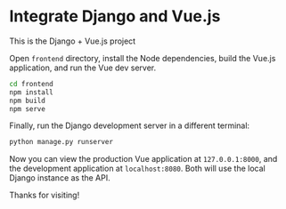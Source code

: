 # Integrate Django and Vue.js

This is the Django + Vue.js project


Open `frontend` directory, install the Node dependencies, build the Vue.js application, and run the Vue dev server. 

```bash
cd frontend
npm install
npm build
npm serve
```

Finally, run the Django development server in a different terminal:

```bash
python manage.py runserver
```

Now you can view the production Vue application at `127.0.0.1:8000`, and the development application at `localhost:8080`. Both will use the local Django instance as the API.

Thanks for visiting!
